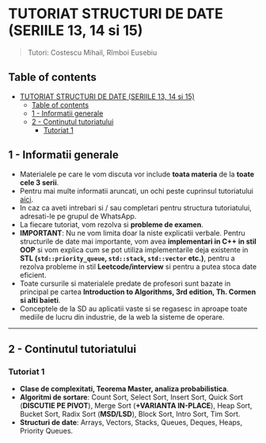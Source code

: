 # TUTORIAT STRUCTURI DE DATE (SERIILE 13, 14 si 15)

> Tutori: Costescu Mihail, Rîmboi Eusebiu

## Table of contents
- [TUTORIAT STRUCTURI DE DATE (SERIILE 13, 14 si 15)](#tutoriat-structuri-de-date-seriile-13-14-si-15)
  - [Table of contents](#table-of-contents)
  - [1 - Informatii generale](#1---informatii-generale)
  - [2 - Continutul tutoriatului](#2---continutul-tutoriatului)
    - [Tutoriat 1](#tutoriat-1)

## 1 - Informatii generale
* Materialele pe care le vom discuta vor include **toata materia** de la **toate cele 3 serii**.
* Pentru mai multe informatii aruncati, un ochi peste cuprinsul tutoriatului [aici](./administrative_stuff/table_of_contents.md).
* In caz ca aveti intrebari si / sau completari pentru structura tutoriatului, adresati-le pe grupul de WhatsApp.
* La fiecare tutoriat, vom rezolva si <b>probleme de examen</b>.
* <b>IMPORTANT</b>: Nu ne vom limita doar la niste explicatii verbale. Pentru structurile de date mai importante, vom avea <b>implementari in C++ in stil OOP</b> si vom explica cum se pot utiliza implementarile deja existente in <b>STL (`std::priority_queue`, `std::stack`, `std::vector` etc.)</b>, pentru a rezolva probleme in stil <b>Leetcode/interview</b> si pentru a putea stoca date eficient.
* Toate cursurile si materialele predate de profesori sunt bazate in principal pe cartea **Introduction to Algorithms, 3rd edition, Th. Cormen si alti baieti**.
* Conceptele de la SD au aplicatii vaste si se regasesc in aproape toate mediile de lucru din industrie, de la web la sisteme de operare.

---

## 2 - Continutul tutoriatului
### Tutoriat 1
* <b>Clase de complexitati, Teorema Master, analiza probabilistica</b>.
* <b>Algoritmi de sortare</b>: Count Sort, Select Sort, Insert Sort, Quick Sort (<b>DISCUTIE PE PIVOT</b>), Merge Sort (<b>+VARIANTA IN-PLACE</b>), Heap Sort, Bucket Sort, Radix Sort (<b>MSD/LSD</b>), Block Sort, Intro Sort, Tim Sort.
* <b>Structuri de date</b>: Arrays, Vectors, Stacks, Queues, Deques, Heaps, Priority Queues.